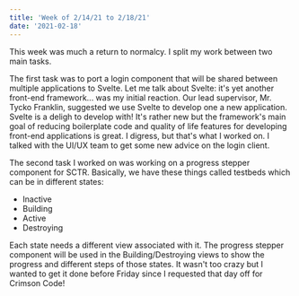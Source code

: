 ```yaml
---
title: 'Week of 2/14/21 to 2/18/21'
date: '2021-02-18'
---
```


This week was much a return to normalcy. I split my work between two main tasks.

The first task was to port a login component that will be shared between multiple applications to Svelte. Let me talk about Svelte: it's yet another front-end framework... was my initial reaction. Our lead supervisor, Mr. Tycko Franklin, suggested we use Svelte to develop one a new application. Svelte is a deligh to develop with! It's rather new but the framework's main goal of reducing boilerplate code and quality of life features for developing front-end applications is great. I digress, but that's what I worked on. I talked with the UI/UX team to get some new advice on the login client.

The second task I worked on was working on a progress stepper component for SCTR. Basically, we have these things called testbeds which can be in different states:
- Inactive
- Building
- Active
- Destroying

Each state needs a different view associated with it. The progress stepper component will be used in the Building/Destroying views to show the progress and different steps of those states. It wasn't too crazy but I wanted to get it done before Friday since I requested that day off for Crimson Code!

